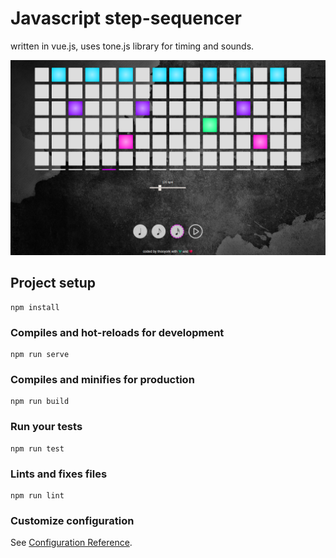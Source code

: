 # Javascript step-sequencer

written in vue.js, uses tone.js library for timing and sounds.

![step-sequencer](screenshot_sequencer.png?raw=true "step-sequencer")

## Project setup
```
npm install
```

### Compiles and hot-reloads for development
```
npm run serve
```

### Compiles and minifies for production
```
npm run build
```

### Run your tests
```
npm run test
```

### Lints and fixes files
```
npm run lint
```

### Customize configuration
See [Configuration Reference](https://cli.vuejs.org/config/).
